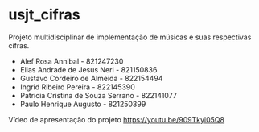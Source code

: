 # usjt_cifras
Projeto multidisciplinar de implementação de músicas e suas respectivas cifras.

* Alef Rosa Annibal	- 821247230 <br/>
* Elias Andrade de Jesus Neri	- 821150836 <br/>
* Gustavo Cordeiro de Almeida	- 822154494 <br/>
* Ingrid Ribeiro Pereira - 822145390 <br/>
* Patrícia Cristina de Souza Serrano - 822141077 <br/>
* Paulo Henrique Augusto - 821250399 <br/>

Vídeo de apresentação do projeto
https://youtu.be/909Tkyi05Q8
